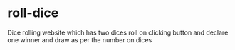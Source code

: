 # roll-dice
Dice rolling website which has two dices roll on clicking button and declare one winner and draw as per the number on dices
